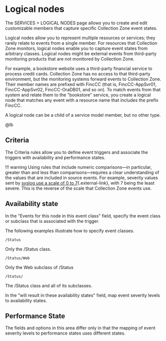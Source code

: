 # Logical nodes

The SERVICES &gt; LOGICAL NODES page allows you to create and edit
customizable members that capture specific Collection Zone event states.

Logical nodes allow you to represent multiple resources or services;
they rarely relate to events from a single member. For resources that
Collection Zone monitors, logical nodes enable you to capture event
states from arbitrary classes. Logical nodes might be external events
from third-party monitoring products that are not monitored by
Collection Zone.

For example, a bookstore website uses a third-party financial service to
process credit cards. Collection Zone has no access to that third-party
environment, but the monitoring systems forward events to Collection
Zone. Their member names are prefixed with FincCC (that is,
FincCC-AppSvr01, FincCC-AppSvr02, FincCC-OraDB01, and so on). To match
events from that system and relate them to the "bookstore" service, you
create a logical node that matches any event with a resource name that
includes the prefix FincCC.

A logical node can be a child of a service model member, but no other
type.

@lb[](img/logical-nodes-logical-node.png)

## Criteria

The Criteria rules allow you to define event triggers and associate the
triggers with availability and performance states.

!!! warning
    Using rules that include numeric comparisons—in particular, greater than
    and less than comparisons—requires a clear understanding of the values
    that are included in source events. For example, severity values sent by
    [syslog use a scale of 0 to 7](https://en.wikipedia.org/wiki/Syslog#Severity_level){.external-link}, with 7 being the least severe. This is the reverse of the scale that
    Collection Zone events use.

## Availability state

In the "Events for this node in this event class" field, specify the
event class or subclass that is associated with the trigger.

The following examples illustrate how to specify event classes.

    /Status

Only the /Status class.

    /Status/Web

Only the Web subclass of /Status

    /Status/

The /Status class and all of its subclasses.

In the "will result in these availability states" field, map event
severity levels to availability states.

## Performance State

The fields and options in this area differ only in that the mapping of
event severity levels to performance states uses different states.


